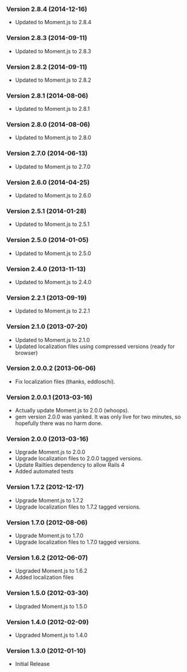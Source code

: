 ### Version 2.8.4 (2014-12-16)
- Updated to Moment.js to 2.8.4

### Version 2.8.3 (2014-09-11)
- Updated to Moment.js to 2.8.3

### Version 2.8.2 (2014-09-11)
- Updated to Moment.js to 2.8.2

### Version 2.8.1 (2014-08-06)
- Updated to Moment.js to 2.8.1

### Version 2.8.0 (2014-08-06)
- Updated to Moment.js to 2.8.0

### Version 2.7.0 (2014-06-13)
- Updated to Moment.js to 2.7.0

### Version 2.6.0 (2014-04-25)
- Updated to Moment.js to 2.6.0

### Version 2.5.1 (2014-01-28)
- Updated to Moment.js to 2.5.1

### Version 2.5.0 (2014-01-05)
- Updated to Moment.js to 2.5.0

### Version 2.4.0 (2013-11-13)
- Updated to Moment.js to 2.4.0

### Version 2.2.1 (2013-09-19)
- Updated to Moment.js to 2.2.1

### Version 2.1.0 (2013-07-20)
- Updated to Moment.js to 2.1.0
- Updated localization files using compressed versions (ready for browser)

### Version 2.0.0.2 (2013-06-06)
- Fix localization files (thanks, eddloschi).

### Version 2.0.0.1 (2013-03-16)
- Actually update Moment.js to 2.0.0 (whoops).
- gem version 2.0.0 was yanked. It was only live for two minutes, so hopefully
  there was no harm done.

### Version 2.0.0 (2013-03-16)
- Upgrade Moment.js to 2.0.0
- Upgrade localization files to 2.0.0 tagged versions.
- Update Railties dependency to allow Rails 4
- Added automated tests

### Version 1.7.2 (2012-12-17)
- Upgrade Moment.js to 1.7.2
- Upgrade localization files to 1.7.2 tagged versions.

### Version 1.7.0 (2012-08-06)
- Upgrade Moment.js to 1.7.0
- Upgrade localization files to 1.7.0 tagged versions.

### Version 1.6.2 (2012-06-07)
- Upgraded Moment.js to 1.6.2
- Added localization files

### Version 1.5.0 (2012-03-30)
- Upgraded Moment.js to 1.5.0

### Version 1.4.0 (2012-02-09)
- Upgraded Moment.js to 1.4.0

### Version 1.3.0 (2012-01-10)
- Initial Release







